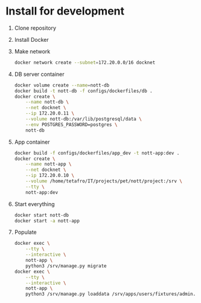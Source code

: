 # Install for development

1. Clone repository

2. Install Docker

3. Make network

    ```sh
    docker network create --subnet=172.20.0.0/16 docknet
    ```

4. DB server container

    ```sh
    docker volume create --name=nott-db
    docker build -t nott-db -f configs/dockerfiles/db .
    docker create \
        --name nott-db \
        --net docknet \
        --ip 172.20.0.11 \
        --volume nott-db:/var/lib/postgresql/data \
        --env POSTGRES_PASSWORD=postgres \
        nott-db
    ```

5. App container

    ```sh
    docker build -f configs/dockerfiles/app_dev -t nott-app:dev .
    docker create \
        --name nott-app \
        --net docknet \
        --ip 172.20.0.10 \
        --volume /home/tetafro/IT/projects/pet/nott/project:/srv \
        --tty \
        nott-app:dev
    ```

6. Start everything

    ```sh
    docker start nott-db
    docker start -a nott-app
    ```

7. Populate

    ```sh
    docker exec \
        --tty \
        --interactive \
        nott-app \
        python3 /srv/manage.py migrate
    docker exec \
        --tty \
        --interactive \
        nott-app \
        python3 /srv/manage.py loaddata /srv/apps/users/fixtures/admin.json
    ```
